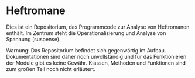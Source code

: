 # Heftromane


Dies ist ein Repositorium, das Programmcode zur Analyse von Heftromanen enthält. 
Im Zentrum steht die Operationalisierung und Analyse von Spannung (suspense).

Warnung: Das Repositorium befindet sich gegenwärtig im Aufbau. Dokumentationen sind daher noch unvollständig und für das Funktionieren der Module gibt es keine Gewähr. Klassen, Methoden und Funktionen sind zum großen Teil noch nicht erläutert.
